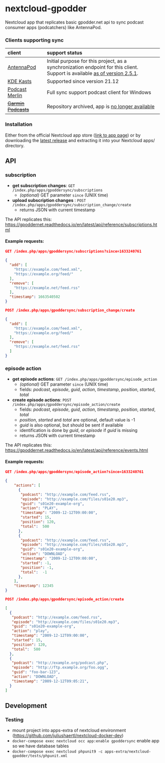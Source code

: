 # nextcloud-gpodder
Nextcloud app that replicates basic gpodder.net api to sync podcast consumer apps (podcatchers) like AntennaPod.

### Clients supporting sync
| client | support status |
| :- | :- |
| [AntennaPod](https://antennapod.org) | Initial purpose for this project, as a synchronization endpoint for this client.<br> Support is available [as of version 2.5.1](https://github.com/AntennaPod/AntennaPod/pull/5243/). |
| [KDE Kasts](https://apps.kde.org/de/kasts/) | Supported since version 21.12 |
| [Podcast Merlin](https://github.com/yoyoooooooooo/Podcast-Merlin--Nextcloud-Gpodder-Client-For-Windows) | Full sync support podcast client for Windows |
| ~~[Garmin Podcasts](https://lucasasselli.github.io/garmin-podcasts/)~~ | Repository archived, app is [no longer available](https://apps.garmin.com/en-US/apps/b5b85600-0625-43b6-89e9-1245bd44532c) |
### Installation
Either from the official Nextcloud app store ([link to app page](https://apps.nextcloud.com/apps/gpoddersync)) or by downloading the [latest release](https://github.com/thrillfall/nextcloud-gpodder/releases/latest) and extracting it into your Nextcloud apps/ directory.

## API
### subscription
* **get subscription changes**: `GET /index.php/apps/gpoddersync/subscriptions`
	* *(optional)* GET parameter `since` (UNIX time)
* **upload subscription changes** : `POST /index.php/apps/gpoddersync/subscription_change/create`
  * returns JSON with current timestamp

The API replicates this: https://gpoddernet.readthedocs.io/en/latest/api/reference/subscriptions.html

#### Example requests:
```json
GET /index.php/apps/gpoddersync/subscriptions?since=1633240761

{
  "add": [
    "https://example.com/feed.xml",
    "https://example.org/feed/"
  ],
  "remove": [
    "https://example.net/feed.rss"
  ],
  "timestamp": 1663540502
}
```
```json
POST /index.php/apps/gpoddersync/subscription_change/create

{
  "add": [
    "https://example.com/feed.xml",
    "https://example.org/feed/"
  ],
  "remove": [
    "https://example.net/feed.rss"
  ]
}
```

### episode action
* **get episode actions**: `GET /index.php/apps/gpoddersync/episode_action`
	* *(optional)* GET parameter `since` (UNIX time)
	* fields: *podcast*, *episode*, *guid*, *action*, *timestamp*, *position*, *started*, *total*
* **create episode actions**: `POST /index.php/apps/gpoddersync/episode_action/create`
  * fields: *podcast*, *episode*, *guid*, *action*, *timestamp*, *position*, *started*, *total*
  * *position*, *started* and *total* are optional, default value is -1
  * *guid* is also optional, but should be sent if available
  * identification is done by *guid*, or *episode* if *guid* is missing
  * returns JSON with current timestamp

The API replicates this: https://gpoddernet.readthedocs.io/en/latest/api/reference/events.html  

#### Example requests:
```json
GET /index.php/apps/gpoddersync/episode_action?since=1633240761

{
    "actions": [
      {
       "podcast": "http://example.com/feed.rss",
       "episode": "http://example.com/files/s01e20.mp3",
       "guid": "s01e20-example-org",
       "action": "PLAY",
       "timestamp": "2009-12-12T09:00:00",
       "started": 15,
       "position": 120,
       "total":  500
      },
      {
       "podcast": "http://example.com/feed.rss",
       "episode": "http://example.com/files/s01e20.mp3",
       "guid": "s01e20-example-org",
       "action": "DOWNLOAD",
       "timestamp": "2009-12-12T09:00:00",
       "started": -1,
       "position": -1,
       "total":  -1
      },
    ],
    "timestamp": 12345
}
```
```json
POST /index.php/apps/gpoddersync/episode_action/create

[
  {
   "podcast": "http://example.com/feed.rss",
   "episode": "http://example.com/files/s01e20.mp3",
   "guid": "s01e20-example-org",
   "action": "play",
   "timestamp": "2009-12-12T09:00:00",
   "started": 15,
   "position": 120,
   "total":  500
  },
  {
   "podcast": "http://example.org/podcast.php",
   "episode": "http://ftp.example.org/foo.ogg",
   "guid": "foo-bar-123",
   "action": "DOWNLOAD",
   "timestamp": "2009-12-12T09:05:21",
  }
]
```

## Development

### Testing
- mount project into apps-extra of nextcloud environment (https://github.com/juliushaertl/nextcloud-docker-dev) 
- `docker-compose exec nextcloud occ app:enable gpoddersync` enable app so we have database tables
- `docker-compose exec nextcloud phpunit9 -c apps-extra/nextcloud-gpodder/tests/phpunit.xml`
